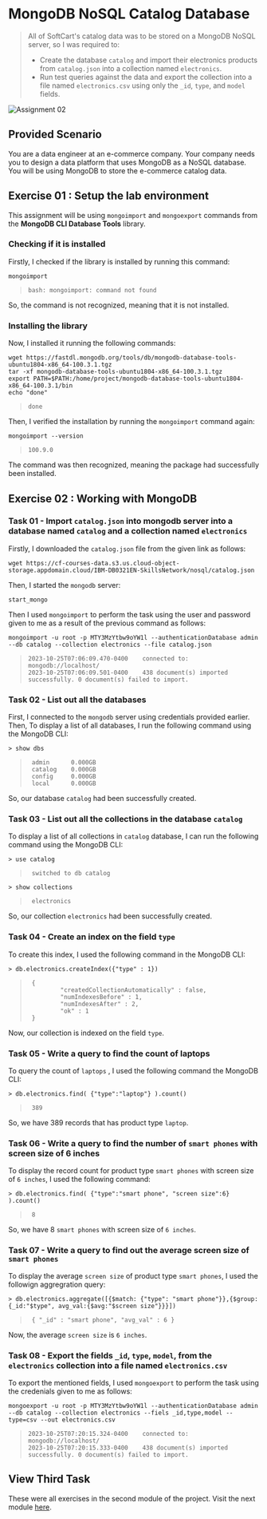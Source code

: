 # MongoDB NoSQL Catalog Database
> All of SoftCart's catalog data was to be stored on a MongoDB NoSQL server, so I was required to:
> - Create the database `catalog` and import their electronics products from `catalog.json` into a collection named `electronics`.
> - Run test queries against the data and export the collection into a file named `electronics.csv` using only the `_id`, `type`, and `model` fields.

![Assignment 02](https://github.com/Farahat612/SoftCart-Data-Platform---IBM-Capstone-Project/assets/67427124/5b725139-2b0f-480f-96b7-50ac55b13688)


## Provided Scenario
You are a data engineer at an e-commerce company. Your company needs you to design a data platform that uses MongoDB as a NoSQL database. You will be using MongoDB to store the e-commerce catalog data.


## Exercise 01 : Setup the lab environment
This assignment will be using `mongoimport` and `mongoexport` commands from the **MongoDB CLI Database Tools** library. 

### Checking if it is installed
Firstly, I checked if the library is installed by running this command:

```console
mongoimport
```
> ```
> bash: mongoimport: command not found
> ```

So, the command is not recognized, meaning that it is not installed. 

### Installing the library
Now, I installed it running the following commands:

```console
wget https://fastdl.mongodb.org/tools/db/mongodb-database-tools-ubuntu1804-x86_64-100.3.1.tgz
tar -xf mongodb-database-tools-ubuntu1804-x86_64-100.3.1.tgz
export PATH=$PATH:/home/project/mongodb-database-tools-ubuntu1804-x86_64-100.3.1/bin
echo "done"
```

> ```
> done
> ```

Then, I verified the installation by running the `mongoimport` command again:

```console
mongoimport --version
```
> ```
> 100.9.0
> ```
The command was then recognized, meaning the package had successfully been installed.


## Exercise 02 : Working with MongoDB

### Task 01 - Import `catalog.json` into mongodb server into a database named `catalog` and a collection named `electronics`

Firstly, I downloaded the `catalog.json` file from the given link as follows:

```console
wget https://cf-courses-data.s3.us.cloud-object-storage.appdomain.cloud/IBM-DB0321EN-SkillsNetwork/nosql/catalog.json
```

Then, I started the `mongodb` server:

```console
start_mongo
```

Then I used `mongoimport` to perform the task using the user and password given to me as a result of the previous command as follows:

```console
mongoimport -u root -p MTY3MzYtbw9oYW1l --authenticationDatabase admin --db catalog --collection electronics --file catalog.json
```
> ```
> 2023-10-25T07:06:09.470-0400    connected to: mongodb://localhost/
> 2023-10-25T07:06:09.501-0400    438 document(s) imported successfully. 0 document(s) failed to import.
> ```


### Task 02 - List out all the databases

First, I connected to the `mongodb` server using credentials provided earlier.
Then, To display a list of all databases, I run the following command using the MongoDB CLI:

```console
> show dbs
```

>```
>  admin      0.000GB
>  catalog    0.000GB
>  config     0.000GB
>  local      0.000GB
>```

So, our database `catalog` had been successfully created. 


### Task 03 - List out all the collections in the database `catalog`

To display a list of all collections in `catalog` database, I can run the following command using the MongoDB CLI:

```console
> use catalog
```
>```
>  switched to db catalog
>```

```console
> show collections
```
>```
>  electronics
>```

So, our collection `electronics` had been successfully created. 


### Task 04 - Create an index on the field `type`

To create this index, I used the following command in the MongoDB CLI:

```console
> db.electronics.createIndex({"type" : 1})
```

>```
>  {
>          "createdCollectionAutomatically" : false,
>          "numIndexesBefore" : 1,
>          "numIndexesAfter" : 2,
>          "ok" : 1
>  }
>```

Now, our collection is indexed on the field `type`.


### Task 05 - Write a query to find the count of laptops

To query the count of `laptops` , I used the following command the MongoDB CLI:

```console
> db.electronics.find( {"type":"laptop"} ).count()
```
>```
>  389
>```

So, we have 389 records that has product type `laptop`.


### Task 06 - Write a query to find the number of `smart phones` with screen size of 6 inches

To display the record count for product type `smart phones` with screen size of `6 inches`, I used the following command:

```console
> db.electronics.find( {"type":"smart phone", "screen size":6} ).count()
```
>```
>  8
>```

So, we have 8 `smart phones` with screen size of `6 inches`.


### Task 07 - Write a query to find out the average screen size of `smart phones`

To display the average `screen size` of product type `smart phones`, I used the followign aggregration query:

```console
> db.electronics.aggregate([{$match: {"type": "smart phone"}},{$group: {_id:"$type", avg_val:{$avg:"$screen size"}}}])
```
>```
>  { "_id" : "smart phone", "avg_val" : 6 }
>```

Now, the average `screen size` is `6 inches`.


### Task 08 - Export the fields `_id`, `type`, `model`, from the `electronics` collection into a file named `electronics.csv`

To export the mentioned fields, I used `mongoexport` to perform the task using the credenials given to me as follows:

```console
mongoexport -u root -p MTY3MzYtbw9oYW1l --authenticationDatabase admin --db catalog --collection electronics --fiels _id,type,model --type=csv --out electronics.csv
```
> ```
> 2023-10-25T07:20:15.324-0400    connected to: mongodb://localhost/
> 2023-10-25T07:20:15.333-0400    438 document(s) imported successfully. 0 document(s) failed to import.
> ```


## View Third Task

These were all exercises in the second module of the project.
Visit the next module [here](https://github.com/Farahat612/SoftCart-Data-Platform---IBM-Capstone-Project/tree/main/03%20-%20PostgreSQL%20Staging%20Data%20Warehouse).

